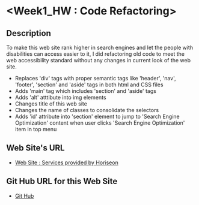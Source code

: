 # <Week1_HW : Code Refactoring>

## Description

To make this web site rank higher in search engines and let the people with disabilities can access easier to it, I did refactoring old code to meet the web accessibility standard without any changes in current look of the web site.

- Replaces 'div' tags with proper semantic tags like 'header', 'nav', 'footer', 'section' and 'aside' tags in both html and CSS files
- Adds 'main' tag which includes 'section' and 'aside' tags
- Adds 'alt' atttibute into img elements
- Changes title of this web site
- Changes the name of classes to consolidate the selectors
- Adds 'id' attribute into 'section' element to jump to 'Search Engine Optimization' content when user clicks 'Search Engine Optimization' item in top menu

## Web Site's URL

- [Web Site : Services provided by Horiseon](https://wonjong2.github.io/Week1_HW/)

## Git Hub URL for this Web Site

- [Git Hub](https://github.com/wonjong2/Week1_HW)